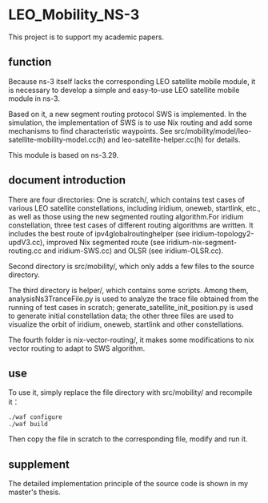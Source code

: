 # LEO_Mobility_NS-3

This project is to support my academic papers.

## function
Because ns-3 itself lacks the corresponding LEO satellite mobile module, it is necessary to develop a simple and easy-to-use LEO satellite mobile module in ns-3.

Based on it, a new segment routing protocol SWS is implemented. In the simulation, the implementation of SWS is to use Nix routing and add some mechanisms to find characteristic waypoints. See src/mobility/model/leo-satellite-mobility-model.cc(h) and leo-satellite-helper.cc(h) for details.

This module is based on ns-3.29.

## document introduction

There are four directories:
One is scratch/, which contains test cases of various LEO satellite constellations, including iridium, oneweb, startlink, etc., as well as those using the new segmented routing algorithm.For iridium constellation, three test cases of different routing algorithms are written. It includes the best route of ipv4globalroutinghelper (see iridium-topology2-updV3.cc), improved Nix segmented route (see iridium-nix-segment-routing.cc and iridium-SWS.cc) and OLSR (see iridium-OLSR.cc).

Second directory is src/mobility/, which only adds a few files to the source directory.

The third directory is helper/, which contains some scripts. Among them, analysisNs3TranceFile.py is used to analyze the trace file obtained from the running of test cases in scratch; generate_satellite_init_position.py is used to generate initial constellation data; the other three files are used to visualize the orbit of iridium, oneweb, startlink and other constellations.

The fourth folder is nix-vector-routing/, it makes some modifications to nix vector routing to adapt to SWS algorithm.


## use
To use it, simply replace the file directory with src/mobility/ and recompile it：
```
./waf configure
./waf build
```
Then copy the file in scratch to the corresponding file, modify and run it.


## supplement
The detailed implementation principle of the source code is shown in my master's thesis.

